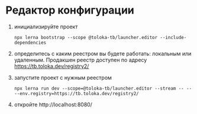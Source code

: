 # Редактор конфигурации

1. инициализируйте проект

   ```
   npx lerna bootstrap --scope @toloka-tb/launcher.editor --include-dependencies
   ```

1. определитесь с каким реестром вы будете работать: локальным или удаленным. Продакшен реестр доступен по адресу https://tb.toloka.dev/registry2/

1. запустите проект с нужным реестром

   ```
   npx lerna run dev --scope=@toloka-tb/launcher.editor --stream -- -- --env.registry=https://tb.toloka.dev/registry2/
   ```

1. откройте http://localhost:8080/
